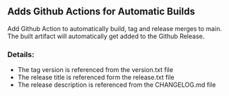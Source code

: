 ## Adds Github Actions for Automatic Builds

Add Github Action to automatically build, tag and release merges to main. The built artifact will automatically get added to the Github Release.

### Details:

- The tag version is referenced from the version.txt file
- The release title is referenced form the release.txt file
- The release description is referenced from the CHANGELOG.md file
